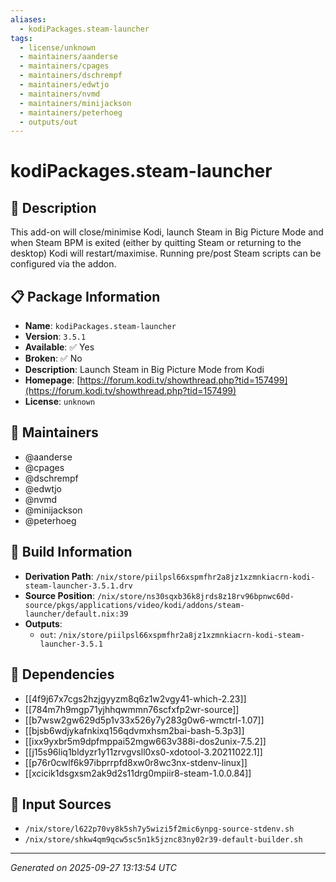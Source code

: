 ```yaml
---
aliases:
  - kodiPackages.steam-launcher
tags:
  - license/unknown
  - maintainers/aanderse
  - maintainers/cpages
  - maintainers/dschrempf
  - maintainers/edwtjo
  - maintainers/nvmd
  - maintainers/minijackson
  - maintainers/peterhoeg
  - outputs/out
---
```


# kodiPackages.steam-launcher

## 📝 Description

This add-on will close/minimise Kodi, launch Steam in Big
Picture Mode and when Steam BPM is exited (either by quitting
Steam or returning to the desktop) Kodi will
restart/maximise. Running pre/post Steam scripts can be
configured via the addon.


## 📋 Package Information

- **Name**: `kodiPackages.steam-launcher`
- **Version**: `3.5.1`
- **Available**: ✅ Yes
- **Broken**: ✅ No
- **Description**: Launch Steam in Big Picture Mode from Kodi
- **Homepage**: [https://forum.kodi.tv/showthread.php?tid=157499](https://forum.kodi.tv/showthread.php?tid=157499)
- **License**: `unknown`
## 👥 Maintainers

- @aanderse
- @cpages
- @dschrempf
- @edwtjo
- @nvmd
- @minijackson
- @peterhoeg


## 🔧 Build Information

- **Derivation Path**: `/nix/store/piilpsl66xspmfhr2a8jz1xzmnkiacrn-kodi-steam-launcher-3.5.1.drv`
- **Source Position**: `/nix/store/ns30sqxb36k8jrds8z18rv96bpnwc60d-source/pkgs/applications/video/kodi/addons/steam-launcher/default.nix:39`
- **Outputs**:
  - `out`:  `/nix/store/piilpsl66xspmfhr2a8jz1xzmnkiacrn-kodi-steam-launcher-3.5.1`

## 🔗 Dependencies

- [[4f9j67x7cgs2hzjgyyzm8q6z1w2vgy41-which-2.23]]
- [[784m7h9mgp71yjhhqwmmn76scfxfp2wr-source]]
- [[b7wsw2gw629d5p1v33x526y7y283g0w6-wmctrl-1.07]]
- [[bjsb6wdjykafnkixq156qdvmxhsm2bai-bash-5.3p3]]
- [[ixx9yxbr5m9dpfmppai52mgw663v388i-dos2unix-7.5.2]]
- [[j15s96liq1bldyzr1y11zrvgvsll0xs0-xdotool-3.20211022.1]]
- [[p76r0cwlf6k97ibprrpfd8xw0r8wc3nx-stdenv-linux]]
- [[xcicik1dsgxsm2ak9d2s11drg0mpiir8-steam-1.0.0.84]]

## 📁 Input Sources

- `/nix/store/l622p70vy8k5sh7y5wizi5f2mic6ynpg-source-stdenv.sh`
- `/nix/store/shkw4qm9qcw5sc5n1k5jznc83ny02r39-default-builder.sh`

---
*Generated on 2025-09-27 13:13:54 UTC*
